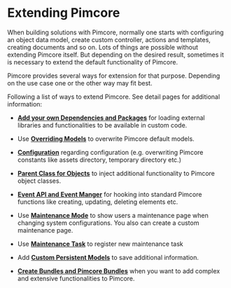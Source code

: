 # Extending Pimcore

When building solutions with Pimcore, normally one starts with configuring an object data model, 
create custom controller, actions and templates, creating documents and so on. Lots of things 
are possible without extending Pimcore itself. 
But depending on the desired result, sometimes it is necessary to extend the default functionality
of Pimcore. 

Pimcore provides several ways for extension for that purpose. Depending on the use case one or the other
way may fit best. 

Following a list of ways to extend Pimcore. See detail pages for additional information: 

* [**Add your own Dependencies and Packages**](./01_Add_Your_Own_Dependencies_and_Packages.md) for loading external libraries and functionalities 
 to be available in custom code. 
 
* Use [**Overriding Models**](./03_Overriding_Models.md) to overwrite Pimcore default models. 

* [**Configuration**](../01_Getting_Started/04_Configuration.md) regarding configuration (e.g. overwriting Pimcore constants
 like assets directory, temporary directory etc.) 
 
* [**Parent Class for Objects**](./07_Parent_Class_for_Objects.md) to inject additional functionality
 to Pimcore object classes. 
 
* [**Event API and Event Manger**](../20_Extending_Pimcore/11_Event_API_and_Event_Manager.md) for hooking into standard
 Pimcore functions like creating, updating, deleting elements etc. 
 
* Use [**Maintenance Mode**](./15_Maintenance_Mode.md) to show users a maintenance page when 
 changing system configurations. You also can create a custom maintenance page. 
 
* Use [**Maintenance Task**](./16_Maintenance_Tasks.md) to register new maintenance task 
 
* Add [**Custom Persistent Models**](./17_Custom_Persistent_Models.md) to save additional information. 

* [**Create Bundles and Pimcore Bundles**](13_Bundle_Developers_Guide/README.md) when you want to add complex and extensive functionalities to Pimcore. 
